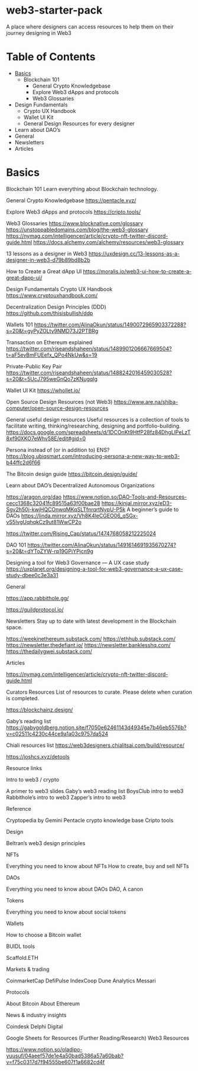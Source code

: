 # web3-starter-pack
A place where designers can access resources to help them on their journey designing in Web3

# Table of Contents
- [Basics](#basics)
  - Blockchain 101	
    - General Crypto Knowledgebase	
    - Explore Web3 dApps and protocols	
    - Web3 Glossaries	
- Design Fundamentals	
  - Crypto UX Handbook	
  - Wallet UI Kit	
  - General Design Resources for every designer	
- Learn about DAO’s	
- General	
- Newsletters	
- Articles

# Basics
Blockchain 101
Learn everything about Blockchain technology.

General Crypto Knowledgebase
https://pentacle.xyz/


Explore Web3 dApps and protocols
https://cripto.tools/

Web3 Glossaries
https://www.blocknative.com/glossary
https://unstoppabledomains.com/blog/the-web3-glossary
https://nymag.com/intelligencer/article/crypto-nft-twitter-discord-guide.html
https://docs.alchemy.com/alchemy/resources/web3-glossary

13 lessons as a designer in Web3
https://uxdesign.cc/13-lessons-as-a-designer-in-web3-d79b89bd8b2b

How to Create a Great dApp UI
https://moralis.io/web3-ui-how-to-create-a-great-dapp-ui/

Design Fundamentals
Crypto UX Handbook
https://www.cryptouxhandbook.com/

Decentralization Design Principles (DDD)
https://github.com/thisisbullish/ddp

Wallets 101 https://twitter.com/AlinaOkun/status/1490072965903372288?s=20&t=gyPyZOLty9NMD73J2PTBRg

Transaction on Ethereum explained https://twitter.com/riseandshaheen/status/1489901206667669504?t=aF5evBmFUEefx_QPo4NkUw&s=19

Private-Public Key Pair https://twitter.com/riseandshaheen/status/1488242016459030528?s=20&t=5UcJ795weGnQo7zKNugqIg


Wallet UI Kit
https://whollet.io/

Open Source Design Resources (not Web3)
https://www.are.na/shiba-computer/open-source-design-resources

General useful design resources 
Useful resources is a collection of tools to facilitate writing, thinking/researching, designing and portfolio-building. 
https://docs.google.com/spreadsheets/d/1DCOnKt9HtfP28fz84DhgLlPeLzT8xf90XKO7eWhv58E/edit#gid=0


Persona instead of (or in addition to) ENS? 
https://blog.ubiqsmart.com/introducing-persona-a-new-way-to-web3-b44ffc2d6f66

The Bitcoin design guide
https://bitcoin.design/guide/

Learn about DAO’s
Decentralized Autonomous Organizations 


https://aragon.org/dao
https://www.notion.so/DAO-Tools-and-Resources-cecc1368c32041fc89515a63f00bae28
https://kinjal.mirror.xyz/eD3-Sgv2h50j-kwjHQCOnwqMKqSLTfnrqrtNypU-P5k
A beginner’s guide to DAOs
https://linda.mirror.xyz/Vh8K4leCGEO06_qSGx-vS5lvgUqhqkCz9ut81WwCP2o


https://twitter.com/Rising_Cap/status/1474768058212225024

DAO 101 https://twitter.com/AlinaOkun/status/1491614691935670274?s=20&t=dYToZYW-rp19GPiYPjcn9g


Designing a tool for Web3 Governance — A UX case study
https://uxplanet.org/designing-a-tool-for-web3-governance-a-ux-case-study-dbee0c3e3a31


General

https://app.rabbithole.gg/

https://guildprotocol.io/








Newsletters
Stay up to date with latest development in the Blockchain space.

https://weekinethereum.substack.com/
https://ethhub.substack.com/
https://newsletter.thedefiant.io/
https://newsletter.banklesshq.com/
https://thedailygwei.substack.com/


Articles

https://nymag.com/intelligencer/article/crypto-nft-twitter-discord-guide.html



Curators Resources
List of resources to curate. Please delete when curation is completed.


https://blockchainz.design/


Gaby’s reading list 
https://gabygoldberg.notion.site/f7050e62461143d49345e7b46eb5576b?v=c02511c4230c44ce9a1a03c9757da524



Chiali resources list
https://web3designers.chialitsai.com/build/resource/

https://joshcs.xyz/detools

Resource links

Intro to web3 / crypto

A primer to web3 slides
Gaby’s web3 reading list
BoysClub intro to web3
Rabbithole’s intro to web3
Zapper’s intro to web3


Reference

Cryptopedia by Gemini
Pentacle crypto knowledge base
Cripto tools


Design

Beltran’s web3 design principles



NFTs

Everything you need to know about NFTs
How to create, buy and sell NFTs


DAOs

Everything you need to know about DAOs
DAO, A canon


Tokens

Everything you need to know about social tokens


Wallets

How to choose a Bitcoin wallet


BUIDL tools

Scaffold.ETH


Markets & trading

CoinmarketCap
DefiPulse
IndexCoop
Dune Analytics
Messari


Protocols

About Bitcoin
About Ethereum


News & industry insights

Coindesk
Delphi Digital


Google Sheets for Resources (Further Reading/Research)
Web3 Resources


https://www.notion.so/oladipo-yuusuf/04aeef57de1e4a50bad5386a57a60bab?v=f75c0317d7f94555be607f1a6682cd4f




